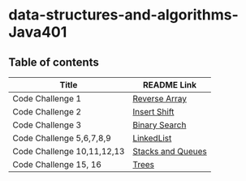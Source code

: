 # data-structures-and-algorithms-Java401

## Table of contents

| **Title**                  | **README Link**                                                                                                  |
| -------------------------- | ---------------------------------------------------------------------------------------------------------------- |
| Code Challenge 1           | [Reverse Array](https://github.com/GhadeerKh9/data-structures-and-algorithms401/blob/main/challenge1/README.md)  |
| Code Challenge 2           | [Insert Shift](https://github.com/GhadeerKh9/data-structures-and-algorithms401/blob/main/challenge2/README.md)   |
| Code Challenge 3           | [Binary Search](https://github.com/GhadeerKh9/data-structures-and-algorithms401/blob/main/challenge3/README.md)  |
| Code Challenge 5,6,7,8,9   | [LinkedList](https://github.com/GhadeerKh9/data-structures-and-algorithms401/tree/main/Linked-list)              |
| Code Challenge 10,11,12,13 | [Stacks and Queues](https://github.com/GhadeerKh9/data-structures-and-algorithms401/tree/main/Stacks-and-Queues) |
| Code Challenge 15, 16      | [Trees](https://github.com/GhadeerKh9/data-structures-and-algorithms401/tree/main/trees)                         |

